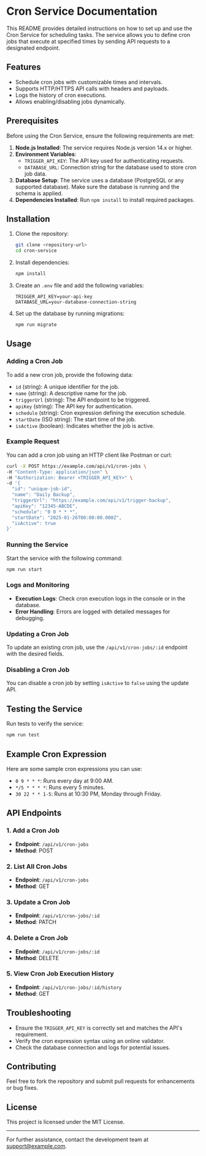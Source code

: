 # Cron Service Documentation

This README provides detailed instructions on how to set up and use the Cron Service for scheduling tasks. The service allows you to define cron jobs that execute at specified times by sending API requests to a designated endpoint.

## Features

- Schedule cron jobs with customizable times and intervals.
- Supports HTTP/HTTPS API calls with headers and payloads.
- Logs the history of cron executions.
- Allows enabling/disabling jobs dynamically.

## Prerequisites

Before using the Cron Service, ensure the following requirements are met:

1. **Node.js Installed**: The service requires Node.js version 14.x or higher.
2. **Environment Variables**:
   - `TRIGGER_API_KEY`: The API key used for authenticating requests.
   - `DATABASE_URL`: Connection string for the database used to store cron job data.
3. **Database Setup**: The service uses a database (PostgreSQL or any supported database). Make sure the database is running and the schema is applied.
4. **Dependencies Installed**: Run `npm install` to install required packages.

## Installation

1. Clone the repository:

   ```bash
   git clone <repository-url>
   cd cron-service
   ```

2. Install dependencies:

   ```bash
   npm install
   ```

3. Create an `.env` file and add the following variables:

   ```env
   TRIGGER_API_KEY=your-api-key
   DATABASE_URL=your-database-connection-string
   ```

4. Set up the database by running migrations:

   ```bash
   npm run migrate
   ```

## Usage

### Adding a Cron Job

To add a new cron job, provide the following data:

- `id` (string): A unique identifier for the job.
- `name` (string): A descriptive name for the job.
- `triggerUrl` (string): The API endpoint to be triggered.
- `apiKey` (string): The API key for authentication.
- `schedule` (string): Cron expression defining the execution schedule.
- `startDate` (ISO string): The start time of the job.
- `isActive` (boolean): Indicates whether the job is active.

### Example Request

You can add a cron job using an HTTP client like Postman or curl:

```bash
curl -X POST https://example.com/api/v1/cron-jobs \
-H "Content-Type: application/json" \
-H "Authorization: Bearer <TRIGGER_API_KEY>" \
-d '{
  "id": "unique-job-id",
  "name": "Daily Backup",
  "triggerUrl": "https://example.com/api/v1/trigger-backup",
  "apiKey": "12345-ABCDE",
  "schedule": "0 0 * * *",
  "startDate": "2025-01-26T00:00:00.000Z",
  "isActive": true
}'
```

### Running the Service

Start the service with the following command:

```bash
npm run start
```

### Logs and Monitoring

- **Execution Logs**: Check cron execution logs in the console or in the database.
- **Error Handling**: Errors are logged with detailed messages for debugging.

### Updating a Cron Job

To update an existing cron job, use the `/api/v1/cron-jobs/:id` endpoint with the desired fields.

### Disabling a Cron Job

You can disable a cron job by setting `isActive` to `false` using the update API.

## Testing the Service

Run tests to verify the service:

```bash
npm run test
```

## Example Cron Expression

Here are some sample cron expressions you can use:

- `0 9 * * *`: Runs every day at 9:00 AM.
- `*/5 * * * *`: Runs every 5 minutes.
- `30 22 * * 1-5`: Runs at 10:30 PM, Monday through Friday.

## API Endpoints

### 1. Add a Cron Job

- **Endpoint**: `/api/v1/cron-jobs`
- **Method**: POST

### 2. List All Cron Jobs

- **Endpoint**: `/api/v1/cron-jobs`
- **Method**: GET

### 3. Update a Cron Job

- **Endpoint**: `/api/v1/cron-jobs/:id`
- **Method**: PATCH

### 4. Delete a Cron Job

- **Endpoint**: `/api/v1/cron-jobs/:id`
- **Method**: DELETE

### 5. View Cron Job Execution History

- **Endpoint**: `/api/v1/cron-jobs/:id/history`
- **Method**: GET

## Troubleshooting

- Ensure the `TRIGGER_API_KEY` is correctly set and matches the API's requirement.
- Verify the cron expression syntax using an online validator.
- Check the database connection and logs for potential issues.

## Contributing

Feel free to fork the repository and submit pull requests for enhancements or bug fixes.

## License

This project is licensed under the MIT License.

---

For further assistance, contact the development team at [support@example.com](mailto\:support@example.com).


